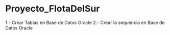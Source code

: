 # Proyecto_FlotaDelSur

1.- Crear Tablas en Base de Datos Oracle 
2.- Crear la sequencia en Base de Datos Oracle 
